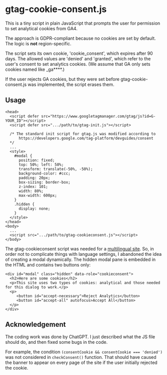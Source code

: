# gtag-cookie-consent.js

This is a tiny script in plain JavaScript that prompts the user for permission to set analytical cookies from GA4.

The approach is GDPR-compliant because no cookies are set by default. The logic is <b>not</b> region-specific.

The script sets its own cookie, 'cookie_consent', which expires after 90 days. The allowed values are 'denied' and 'granted', which refer to the user's consent to set analytics cookies. (We assume that GA only sets cookies named like _ga****.)

If the user rejects GA cookies, but they were set before gtag-cookie-consent.js was implemented, the script erases them.

## Usage
    <head>
      <script defer src="https://www.googletagmanager.com/gtag/js?id=G-YOUR_ID"></script>
      <script defer src=".../path/to/gtag-init.js"></script>
      
      /* The standard init script for gtag.js was modified according to 
          https://developers.google.com/tag-platform/devguides/consent
      */  
      ...
      <style>
        #modal {
          position: fixed;
          top: 50%; left: 50%;
          transform: translate(-50%, -50%);
          background-color: #ccc;
          padding: 20px;
          box-sizing: border-box;
          z-index: 101;
          width: 80%;
          max-width: 600px;
        }
        .hidden {
          display: none;
        }
      </style>
    </head>
    <body>
      ...
      <script src=".../path/to/gtag-cookieconsent.js"></script>
    </body>
    
The gtag-cookieconsent script was needed for a [multilingual site](https://do-your-own-seo.com/en/). So, in order not to complicate things with language settings, I abandoned the idea of creating a modal dynamically. The hidden modal pane is embedded in the HTML and contains two buttons only:

    <div id="modal" class="hidden" data-role="cookieconsent">
      <h2>Here are some cookies</h2>
      <p>This site uses two types of cookies: analytical and those needed for this dialog to work.</p>
      <p>
         <button id="accept-necessary">Reject Analytics</button>
         <button id="accept-all" autofocus>Accept All</button>
      </p>
    </div>
    
  ## Acknowledgement
  The coding work was done by ChatGPT. I just described what the JS file should do, and then fixed some bugs in the code.
  
  For example, the condition `(consentCookie && consentCookie === 'denied')` was not considered in `checkConsent()` function. That should have caused the banner to appear on every page of the site if the user initially rejected the cookie.
